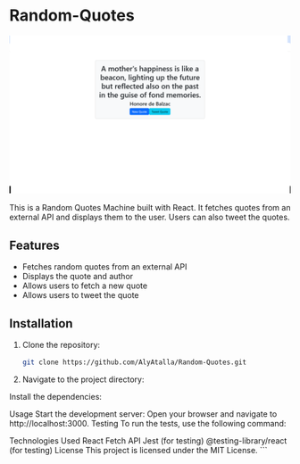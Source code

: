# Random-Quotes

![Screenshot](quotes.png)

This is a Random Quotes Machine built with React. It fetches quotes from an external API and displays them to the user. Users can also tweet the quotes.

## Features

- Fetches random quotes from an external API
- Displays the quote and author
- Allows users to fetch a new quote
- Allows users to tweet the quote

## Installation

1. Clone the repository:
   ```sh
   git clone https://github.com/AlyAtalla/Random-Quotes.git
2. Navigate to the project directory:

Install the dependencies:

Usage
Start the development server:
Open your browser and navigate to http://localhost:3000.
Testing
To run the tests, use the following command:

Technologies Used
React
Fetch API
Jest (for testing)
@testing-library/react (for testing)
License
This project is licensed under the MIT License. ```